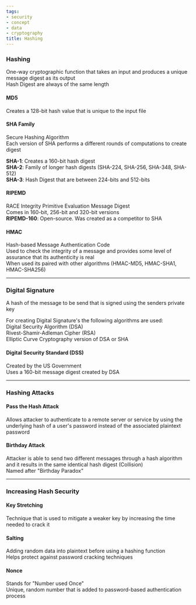 ```yaml
---
tags:
- security
- concept
- data
- cryptography
title: Hashing
---
```


### Hashing
One-way cryptographic function that takes an input and produces a unique message digest as its output  
Hash Digest are always of the same length

#### MD5
Creates a 128-bit hash value that is unique to the input file

#### SHA Family
Secure Hashing Algorithm  
Each version of SHA performs a different rounds of computations to create digest 

**SHA-1**: Creates a 160-bit hash digest  
**SHA-2**: Family of longer hash digests (SHA-224, SHA-256, SHA-348, SHA-512)  
**SHA-3**: Hash Digest that are between 224-bits and 512-bits  

#### RIPEMD
RACE Integrity Primitive Evaluation Message Digest  
Comes in 160-bit, 256-bit and 320-bit versions  
**RIPEMD-160**: Open-source. Was created as a competitor to SHA

#### HMAC
Hash-based Message Authentication Code  
Used to check the integrity of a message and provides some level of assurance that its authenticity is real  
When used its paired with other algorithms (HMAC-MD5, HMAC-SHA1, HMAC-SHA256) 

---

### Digital Signature
A hash of the message to be send that is signed using the senders private key

For creating Digital Signature's the following algorithms are used:  
Digital Security Algorithm (DSA)  
Rivest-Shamir-Adleman Cipher (RSA)  
Elliptic Curve Cryptography version of DSA or SHA

#### Digital Security Standard (DSS)
Created by the US Government  
Uses a 160-bit message digest created by DSA

---

### Hashing Attacks

#### Pass the Hash Attack
Allows attacker to authenticate to a remote server or service by using the underlying hash of a user's password instead of the associated plaintext password  

#### Birthday Attack
Attacker is able to send two different messages through a hash algorithm and it results in the same identical hash digest (Collision)  
Named after "Birthday Paradox"

---

### Increasing Hash Security

#### Key Stretching
Technique that is used to mitigate a weaker key by increasing the time needed to crack it  

#### Salting
Adding random data into plaintext before using a hashing function  
Helps protect against password cracking techniques  

#### Nonce
Stands for "Number used Once"  
Unique, random number that is added to password-based authentication process